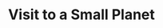 ---
title: Visit to a Small Planet
year: 1958
opening_date: 1958-10-01
closing_date: 1958-10-11
layout: productions
image:
image_caption:
image_credit:
playbill: 
category: 
Theatre: Theatre Jacksonville
Venue: Little Theatre
cast:
  General Tom Powers: John Tacy
  Roger Spelding: Sylvester F. Scotti
  Reba Spelding: Peggy Gift
  Ellen Spelding: Barbara Ehrmann
  Conrad Mayberry: Jerry Allen
  Kreton: Archie Eason
  Aide: John E. Karpen
  Rosemarry: Queen Hatshepaut
  A Soldier: David J. Adams
  Television Technician:
    - Malcolm Argo
    - George Edwards
  Delton 4: Jack Atkinson
crew:
  Designer and Director: Maurice Geoffrey
  Stage Manager:
    - Bob Kornegay
    - Chuck Tankersley
  Assistant: Mark Harris
  book-holder: Esther Mae Blankenbeckler
  Lighting:
    - Norman Howard
    - Klip Smith
    - George Edwards
    - Chuck Tankersley
  Sound Effects:
    - Dorothy Massey
    - Pete House
    - Bob Engel
    - Eldene Moulton
  Wardrobe:
    - Agatha Norvell
    - Jean Tankersley
  Properties:
    - Eula Mae Snow
    - Marie Bristow
    - Sue Henderson
    - Gladys Downey
    - Sandy Brecker
    - Thelma Altman
    - Susan Massey
  Make-Up:
    - Polly Clendening
    - Jane Porter
    - Ardelia Rushing
    - Linda Davis
    - Kathi Dunham
    - Marilyn Carlin
    - Abbey I. Fink
  Scenery:
    - Frank Ridge
    - Edgar Blankenbeckler
    - Malcolm Argo
    - David Adams
    - John Karpen
    - Gayle Sweimer
    - Susan Massey
    - Sylvester Scotti
    - Bill Gibbs
    - Bill Schill
    - Gary Safford
    - Bob Engel
    - Robert Crawford-Brown
    - Tim Smith
    - Frank Dorman
    - Mike Eaton
    - Jerry Timothy
    - Elva Mae Rozman
    - Norman Howard
orchestra:
external_links:
---